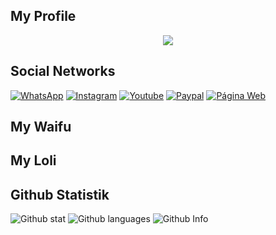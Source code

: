 ## My Profile
<p align="center">
<a href="//Thegodofdarkness.my.id"><img align="center" src="https://cardivo.vercel.app/api?name=The%20God%20Of%20Darkness%20&description=Welcome%20to%20%20my%20profile&image=https://avatars.githubusercontent.com/Thegodofdarkness&usqp=CAU&backgroundColor=%23ecf0f1&github=Thegodofdarkness&pattern=ticTacToe&colorPattern=%23eaeaea&site=Sígueme%20en%20mis%20redes%20sociales"/></a>
</p>

## Social Networks
[![WhatsApp](https://img.shields.io/badge/WhatsApp-25D366?style=for-the-badge&logo=whatsapp&logoColor=white)](https://chat.whatsapp.com/DxiIA0BgmaM6QU4NeaKwj0)
[![Instagram](https://img.shields.io/badge/Instagram-pink?style=for-the-badge&logo=instagram&logoColor=white)](https://instagram.com/thegodofdarkness_505)
[![Youtube](https://img.shields.io/badge/Youtube-red?style=for-the-badge&logo=youtube&logoColor=white)](https://youtube.com/@thegodofdarkness6741)
[![Paypal](https://img.shields.io/badge/Paypal-blue?style=for-the-badge&logo=paypal&logoColor=white)](https://www.paypal.me/thetgodofc662)
[![Página Web](https://img.shields.io/badge/Google-black?style=for-the-badge&logo=google&logoColor=white)]( )

## My Waifu

## My Loli

## Github Statistik
![Github stat](https://github-readme-stats.vercel.app/api?username=Thegodofdarkness&theme=highcontrast&show_icons=true) 
![Github languages](https://github-readme-stats.vercel.app/api/top-langs/?username=Thegodofdarkness&theme=great-gatsby)
![Github Info](https://github-profile-summary-cards.vercel.app/api/cards/profile-details?username=Thegodofdarkness&theme=monokai)




